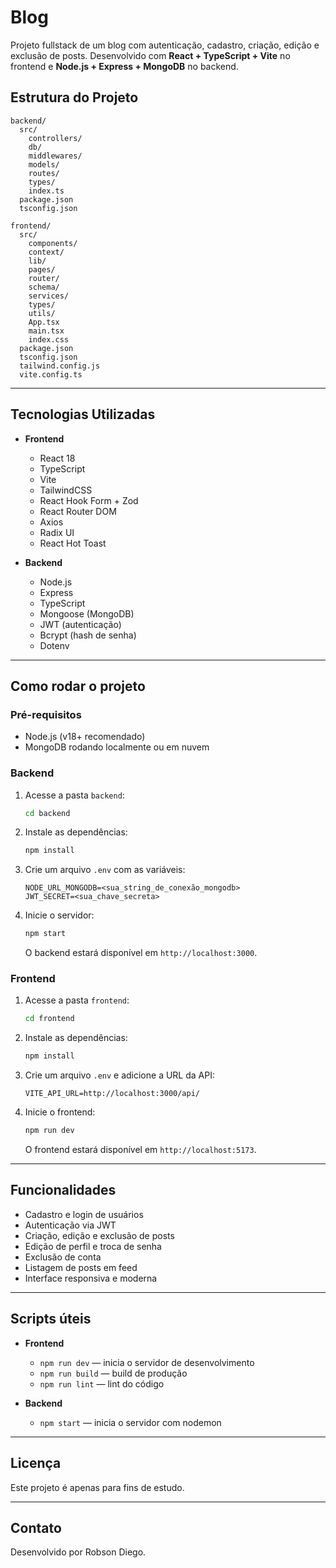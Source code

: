 # Blog

Projeto fullstack de um blog com autenticação, cadastro, criação, edição e exclusão de posts. Desenvolvido com **React + TypeScript + Vite** no frontend e **Node.js + Express + MongoDB** no backend.

## Estrutura do Projeto

```
backend/
  src/
    controllers/
    db/
    middlewares/
    models/
    routes/
    types/
    index.ts
  package.json
  tsconfig.json

frontend/
  src/
    components/
    context/
    lib/
    pages/
    router/
    schema/
    services/
    types/
    utils/
    App.tsx
    main.tsx
    index.css
  package.json
  tsconfig.json
  tailwind.config.js
  vite.config.ts
```

---

## Tecnologias Utilizadas

- **Frontend**
  - React 18
  - TypeScript
  - Vite
  - TailwindCSS
  - React Hook Form + Zod
  - React Router DOM
  - Axios
  - Radix UI
  - React Hot Toast

- **Backend**
  - Node.js
  - Express
  - TypeScript
  - Mongoose (MongoDB)
  - JWT (autenticação)
  - Bcrypt (hash de senha)
  - Dotenv

---

## Como rodar o projeto

### Pré-requisitos

- Node.js (v18+ recomendado)
- MongoDB rodando localmente ou em nuvem

### Backend

1. Acesse a pasta `backend`:
   ```sh
   cd backend
   ```
2. Instale as dependências:
   ```sh
   npm install
   ```
3. Crie um arquivo `.env` com as variáveis:
   ```
   NODE_URL_MONGODB=<sua_string_de_conexão_mongodb>
   JWT_SECRET=<sua_chave_secreta>
   ```
4. Inicie o servidor:
   ```sh
   npm start
   ```
   O backend estará disponível em `http://localhost:3000`.

### Frontend

1. Acesse a pasta `frontend`:
   ```sh
   cd frontend
   ```
2. Instale as dependências:
   ```sh
   npm install
   ```
3. Crie um arquivo `.env` e adicione a URL da API:
   ```
   VITE_API_URL=http://localhost:3000/api/
   ```
4. Inicie o frontend:
   ```sh
   npm run dev
   ```
   O frontend estará disponível em `http://localhost:5173`.

---

## Funcionalidades

- Cadastro e login de usuários
- Autenticação via JWT
- Criação, edição e exclusão de posts
- Edição de perfil e troca de senha
- Exclusão de conta
- Listagem de posts em feed
- Interface responsiva e moderna

---

## Scripts úteis

- **Frontend**
  - `npm run dev` — inicia o servidor de desenvolvimento
  - `npm run build` — build de produção
  - `npm run lint` — lint do código

- **Backend**
  - `npm start` — inicia o servidor com nodemon

---

## Licença

Este projeto é apenas para fins de estudo.

---

## Contato

Desenvolvido por Robson Diego.
